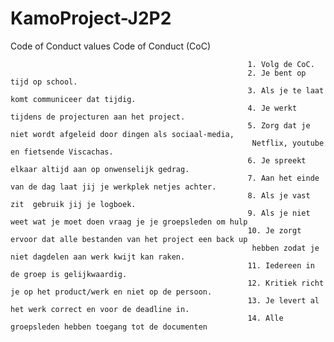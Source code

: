 # KamoProject-J2P2

Code of Conduct
                                                    values Code of Conduct (CoC)

                                                         1. Volg de CoC. 
                                                         2. Je bent op tijd op school.
                                                         3. Als je te laat komt communiceer dat tijdig.
                                                         4. Je werkt tijdens de projecturen aan het project.
                                                         5. Zorg dat je niet wordt afgeleid door dingen als sociaal-media,                                                                       
                                                          Netflix, youtube en fietsende Viscachas. 
                                                         6. Je spreekt elkaar altijd aan op onwenselijk gedrag.
                                                         7. Aan het einde van de dag laat jij je werkplek netjes achter.
                                                         8. Als je vast zit  gebruik jij je logboek. 
                                                         9. Als je niet weet wat je moet doen vraag je je groepsleden om hulp
                                                         10. Je zorgt ervoor dat alle bestanden van het project een back up                                                
                                                          hebben zodat je niet dagdelen aan werk kwijt kan raken. 
                                                         11. Iedereen in de groep is gelijkwaardig. 
                                                         12. Kritiek richt je op het product/werk en niet op de persoon. 
                                                         13. Je levert al het werk correct en voor de deadline in.
                                                         14. Alle groepsleden hebben toegang tot de documenten